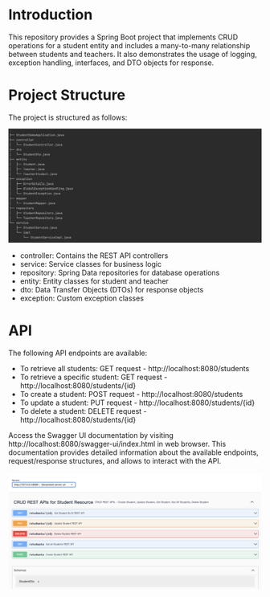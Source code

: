 # Introduction
This repository provides a Spring Boot project that implements CRUD operations for a student entity and includes a many-to-many relationship between students and teachers. It also demonstrates the usage of logging, exception handling, interfaces, and DTO objects for response.

# Project Structure
The project is structured as follows:

![](image/project-structure.png)

- controller: Contains the REST API controllers
- service: Service classes for business logic
- repository: Spring Data repositories for database operations
- entity: Entity classes for student and teacher
- dto: Data Transfer Objects (DTOs) for response objects
- exception: Custom exception classes

# API
The following API endpoints are available:

- To retrieve all students: GET request - http://localhost:8080/students
- To retrieve a specific student: GET request - http://localhost:8080/students/{id}
- To create a student: POST request - http://localhost:8080/students
- To update a student: PUT request - http://localhost:8080/students/{id}
- To delete a student: DELETE request - http://localhost:8080/students/{id}

Access the Swagger UI documentation by visiting http://localhost:8080/swagger-ui/index.html in web browser. 
This documentation provides detailed information about the available endpoints, request/response structures, and allows to interact with the API.



![](image/springboot-doc.png)
